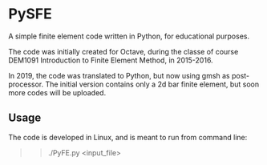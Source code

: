 # PySFE
A simple finite element code written in Python, for educational purposes.

The code was initially created for Octave, during the classe of course DEM1091 Introduction to Finite Element Method, in 2015-2016.

In 2019, the code was translated to Python, but now using gmsh as post-processor. The initial version contains only a 2d bar finite element, but soon more codes will be uploaded.

## Usage
The code is developed in Linux, and is meant to run from command line:
>>./PyFE.py <input_file>
